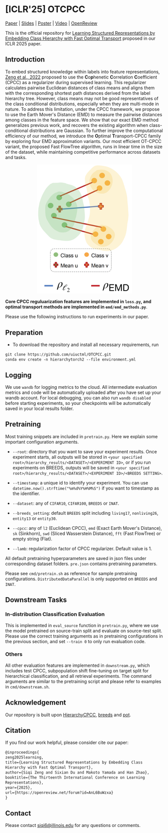 # [ICLR'25] OTCPCC
[Paper](https://arxiv.org/abs/2410.03052) | [Slides](https://iclr.cc/virtual/2025/poster/30615) | [Poster](https://iclr.cc/virtual/2025/poster/30615) | [Video](https://recorder-v3.slideslive.com/?share=98703&s=0b8ceaa4-f841-4138-ba6c-4331b8bf0e6c) | [OpenReview](https://openreview.net/forum?id=AnL6BuWzxa)

This is the official repository for [Learning Structured Representations by Embedding Class Hierarchy with Fast Optimal Transport](https://arxiv.org/abs/2410.03052) proposed in our ICLR 2025 paper.

## Introduction
To embed structured knowledge within labels into feature representations, [Zeng et al., 2022](https://github.com/uiuctml/HierarchyCPCC) proposed to use the **C**o**p**henetic **C**orrelation **C**oefficient (CPCC) as a regularizer during supervised learning. This regularizer calculates pairwise Euclidean distances of class means and aligns them with the corresponding shortest path distances derived from the label hierarchy tree. However, class means may not be good representatives of the class conditional distributions, especially when they are multi-mode in nature. To address this limitation, under the CPCC framework, we propose to use the Earth Mover's Distance (EMD) to measure the pairwise distances among classes in the feature space. We show that our exact EMD method generalizes previous work, and recovers the existing algorithm when class-conditional distributions are Gaussian. To further improve the computational efficiency of our method, we introduce the **O**ptimal **T**ransport-CPCC family by exploring four EMD approximation variants. Our most efficient OT-CPCC variant, the proposed Fast FlowTree algorithm, runs in linear time in the size of the dataset, while maintaining competitive performance across datasets and tasks.

<p align="center">
    <img src="./images/otcpcc-motivation.png" width="300">
</p>

**Core CPCC reguluarization features are implemented in `loss.py`, and optimal transport methods are implemented in `emd/emd_methods.py`**. 

Please use the following instructions to run experiments in our paper.


## Preparation
- To download the repository and install all necessary requirements, run 
```
git clone https://github.com/uiuctml/OTCPCC.git
conda env create -n hierarchytorch2 --file environment.yml
```

## Logging
We use `wandb` for logging metrics to the cloud. All intermediate evaluation metrics and code will be automatically uploaded after you have set up your wandb account. For local debugging, you can also run `wandb disabled` before starting experiments, so your checkpoints will be automatically saved in your local results folder.

## Pretraining
Most training snippets are included in `pretrain.py`. Here we explain some important configuration arguments. 

- `--root`: directory that you want to save your experiment results. Once experiment starts, all outputs will be stored in `<your specified root>/hierarchy_results/<DATASET>/<EXPERIMENT ID>`, or if you run experiments on BREEDS, outputs will be saved in `<your specified root>/hierarchy_results/<DATASET>/<EXPERIMENT ID>/<BREEDS SETTING>`.

- `--timestamp`: a unique id to identify your experiment. You can use `datetime.now().strftime("%m%d%Y%H%M%S")` if you want to timestamp as the identifier.

- `--dataset`: any of `CIFAR10`, `CIFAR100`, `BREEDS` or `INAT`. 
- `--breeds_setting`: default `BREEDS` split including `living17`, `nonliving26`, `entity13` or `entity30`. 
- `--cpcc`: any of `l2` (Euclidean CPCC), `emd` (Exact Earth Mover's Distance), `sk` (Sinkhorn), `swd` (Sliced Wasserstein Distance), `fft` (Fast FlowTree) or empty string (Flat).
- `--lamb`: regularization factor of CPCC regularizer. Default value is 1. 

All default pretraining hyperparameters are saved in json files under corresponding dataset folders. `pre.json` contains pretraining parameters.

Please see `cmd/pretrain.sh` as reference for sample pretraining configurations. `DistributedDataParallel` is only supported on `BREEDS` and `INAT`.

## Downstream Tasks
### In-distribution Classification Evaluation
This is implemented in `eval_source` function in `pretrain.py`, where we use the model pretrained on source-train split and evaluate on source-test split. Please use the correct training arguments as in pretraining configurations in the previous section, and set `--train 0` to only run evaluation code.

### Others
All other evaluation features are implemented in  `downstream.py`, which includes test CPCC, subpopulation shift fine-tuning on target split for hierarchical classification, and all retrieval experiments. The command arguments are similar to the pretraining script and please refer to examples in `cmd/downstream.sh`.

## Acknowledgement
Our repository is built upon [HierarchyCPCC](https://github.com/uiuctml/HierarchyCPCC), [breeds](https://github.com/MadryLab/BREEDS-Benchmarks) and [pot](https://pythonot.github.io/).

## Citation
If you find our work helpful, please consider cite our paper:

```
@inproceedings{
zeng2025learning,
title={Learning Structured Representations by Embedding Class Hierarchy with Fast Optimal Transport},
author={Siqi Zeng and Sixian Du and Makoto Yamada and Han Zhao},
booktitle={The Thirteenth International Conference on Learning Representations},
year={2025},
url={https://openreview.net/forum?id=AnL6BuWzxa}
}
```

## Contact
Please contact siqi6@illinois.edu for any questions or comments.
